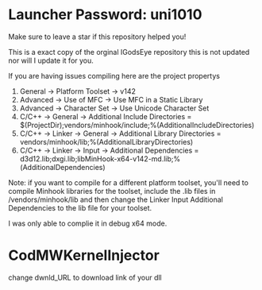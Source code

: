 # Launcher Password: uni1010

Make sure to leave a star if this repository helped you!

This is a exact copy of the orginal IGodsEye repository this is not updated nor will I update it for you.


If you are having issues compiling here are the project propertys

1. General -> Platform Toolset -> v142
2. Advanced -> Use of MFC -> Use MFC in a Static Library
3. Advanced -> Character Set -> Use Unicode Character Set
4. C/C++ -> General -> Additional Include Directories = $(ProjectDir);vendors/minhook/include;%(AdditionalIncludeDirectories)
5. C/C++ -> Linker -> General -> Additional Library Directories = vendors/minhook/lib;%(AdditionalLibraryDirectories)
6. C/C++ -> Linker -> Input -> Additional Dependencies = d3d12.lib;dxgi.lib;libMinHook-x64-v142-md.lib;%(AdditionalDependencies)

Note: if you want to compile for a different platform toolset, you'll need to compile Minhook libraries for the toolset, include the .lib files in /vendors/minhook/lib and then change the Linker Input Additional Dependencies to the lib file for your toolset.

I was only able to complie it in debug x64 mode.

# CodMWKernelInjector

change dwnld_URL to download link of your dll